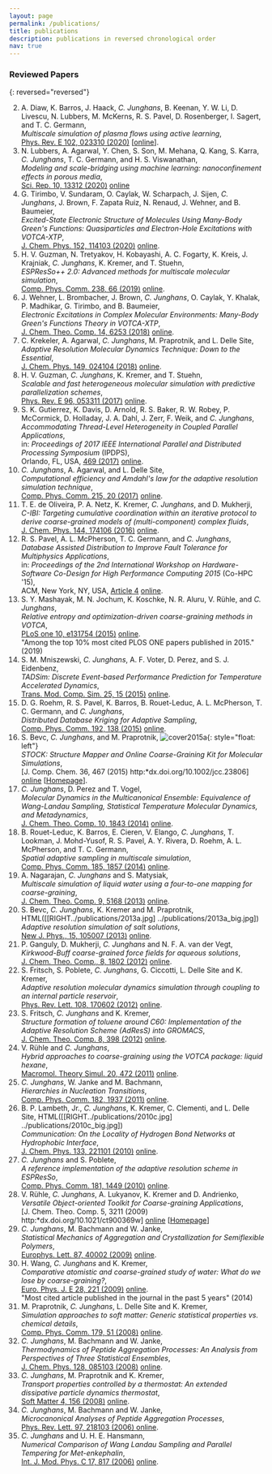 ```yaml
---
layout: page
permalink: /publications/
title: publications
description: publications in reversed chronological order
nav: true
---
```


### Reviewed Papers ###

{: reversed="reversed"}

2. A. Diaw, K. Barros, J. Haack, *C. Junghans*, B. Keenan, Y. W. Li, D. Livescu, N. Lubbers, M. McKerns, R. S. Pavel, D. Rosenberger, I. Sagert, and T. C. Germann,<br>
   *Multiscale simulation of plasma flows using active learning*,<br>
   [Phys. Rev. E 102, 023310 (2020)](https://doi.org/10.1103/PhysRevE.102.023310) [[online](2020c.pdf)].
2. N. Lubbers, A. Agarwal, Y. Chen, S. Son, M. Mehana, Q. Kang, S. Karra, *C. Junghans*, T. C. Germann, and  H. S. Viswanathan,<br>
   *Modeling and scale-bridging using machine learning: nanoconfinement effects in porous media*,<br>
   [Sci. Rep. 10, 13312 (2020)](https://doi.org/10.1038/s41598-020-69661-0) [online](2020b.pdf)
2. G. Tirimbo, V. Sundaram, O. Caylak, W. Scharpach, J. Sijen, *C. Junghans*, J. Brown, F. Zapata Ruiz, N. Renaud, J. Wehner, and B. Baumeier,<br>
   *Excited-State Electronic Structure of Molecules Using Many-Body Green's Functions: Quasiparticles and Electron-Hole Excitations with VOTCA-XTP*,<br>
   [J. Chem. Phys. 152, 114103 (2020)](https://doi.org/10.1063/1.5144277) [online](2020a.pdf). 
2. H. V. Guzman, N. Tretyakov, H. Kobayashi, A. C. Fogarty, K. Kreis, J. Krajniak, *C. Junghans*, K. Kremer, and T. Stuehn,<br>
   *ESPResSo++ 2.0: Advanced methods for multiscale molecular simulation*,<br>
   [Comp. Phys. Comm. 238, 66 (2019)](https://doi.org/10.1016/j.cpc.2018.12.017) [online](2019a.pdf).
2. J. Wehner, L. Brombacher, J. Brown, *C. Junghans*, O. Caylak, Y. Khalak, P. Madhikar, G. Tirimbo, and B. Baumeier,<br>
   *Electronic Excitations in Complex Molecular Environments: Many-Body Green's Functions Theory in VOTCA-XTP*,<br>
   [J. Chem. Theo. Comp. 14, 6253 (2018)](https://doi.org/10.1021/acs.jctc.8b00617) [online](2018b.pdf).
2. C. Krekeler, A. Agarwal, *C. Junghans*, M. Praprotnik, and L. Delle Site,<br>
   *Adaptive Resolution Molecular Dynamics Technique: Down to the Essential*,<br>
   [J. Chem. Phys. 149, 024104 (2018)](https://doi.org/10.1063/1.5031206) [online](2018a.pdf).
2. H. V. Guzman, *C. Junghans*, K. Kremer, and T. Stuehn,<br>
   *Scalable and fast heterogeneous molecular simulation with predictive parallelization schemes*,<br>
   [Phys. Rev. E 96, 053311 (2017)](https://doi.org/10.1103/PhysRevE.96.053311) [online](2017c.pdf).
2. S. K. Gutierrez, K. Davis, D. Arnold, R. S. Baker, R. W. Robey, P. McCormick, D. Holladay, J. A. Dahl, J. Zerr, F. Weik, and *C. Junghans*,<br>
   *Accommodating Thread-Level Heterogeneity in Coupled Parallel Applications*,<br>
   in: *Proceedings of 2017 IEEE International Parallel and Distributed Processing Symposium* (IPDPS),<br>
   Orlando, FL, USA, [469 (2017)](http://dx.doi.org/10.1109/IPDPS.2017.13) [online](2017b.pdf).
2. *C. Junghans*, A. Agarwal, and L. Delle Site,<br>
   *Computational efficiency and Amdahl's law for the adaptive resolution simulation technique*,<br>
   [Comp. Phys. Comm. 215, 20 (2017)](http://dx.doi.org/10.1016/j.cpc.2017.01.030) [online](2017a.pdf).
2. T. E. de Oliveira, P. A. Netz, K. Kremer, *C. Junghans*, and D. Mukherji,<br>
   *C-IBI: Targeting cumulative coordination within an iterative protocol to derive coarse-grained models of (multi-component) complex fluids*,<br>
   [J. Chem. Phys. 144, 174106 (2016)](http://dx.doi.org/10.1063/1.4947253) [online](2016a.pdf).
2. R. S. Pavel, A. L. McPherson, T. C. Germann, and *C. Junghans*,<br>
   *Database Assisted Distribution to Improve Fault Tolerance for Multiphysics Applications*,<br>
   in: *Proceedings of the 2nd International Workshop on Hardware-Software Co-Design for High Performance Computing 2015* (Co-HPC '15),<br>
   ACM, New York, NY, USA, [Article 4](http://dx.doi.org/10.1145/2834899.2834908) [online](2015e.pdf).
2. S. Y. Mashayak, M. N. Jochum, K. Koschke, N. R. Aluru, V. Rühle, and *C. Junghans*,<br>
   *Relative entropy and optimization-driven coarse-graining methods in VOTCA*,<br>
   [PLoS one 10, e131754 (2015)](http://dx.doi.org/10.1371/journal.pone.0131754) [online](2015d.pdf).<br>
   "Among the top 10% most cited PLOS ONE papers published in 2015." (2019)
2. S. M. Mniszewski, *C. Junghans*, A. F. Voter, D. Perez, and S. J. Eidenbenz,<br>
   *TADSim: Discrete Event-based Performance Prediction for Temperature Accelerated Dynamics*,<br>
   [Trans. Mod. Comp. Sim.  25, 15 (2015)](http://dx.doi.org/10.1145/2699715) [online](2015c.pdf).
2. D. G. Roehm, R. S. Pavel, K. Barros, B. Rouet-Leduc, A. L. McPherson, T. C. Germann, and *C. Junghans*,<br>
   *Distributed Database Kriging for Adaptive Sampling*,<br>
   [Comp. Phys. Comm. 192, 138 (2015)](http://dx.doi.org/10.1016/j.cpc.2015.03.006) [online](2015b.pdf).
2. S. Bevc, *C. Junghans*, and M. Praprotnik, ![cover2015a](2015a.jpg){: style="float: left"}<br>
   *STOCK: Structure Mapper and Online Coarse-Graining Kit for Molecular Simulations*,<br>
   [J. Comp. Chem. 36, 467 (2015) http:*dx.doi.org/10.1002/jcc.23806] [online](2015a.pdf) [[Homepage](http://stock.cmm.ki.si)].
2. *C. Junghans*, D. Perez and T. Vogel,<br>
   *Molecular Dynamics in the Multicanonical Ensemble: Equivalence of Wang-Landau Sampling, Statistical Temperature Molecular Dynamics, and Metadynamics*,<br>
   [J. Chem. Theo. Comp. 10, 1843 (2014)](http://dx.doi.org/10.1021/ct500077d) [online](2014b.pdf).
2. B. Rouet-Leduc, K. Barros, E. Cieren, V. Elango, *C. Junghans*, T. Lookman, J. Mohd-Yusof, R. S. Pavel, A. Y. Rivera, D. Roehm, A. L. McPherson, and T. C. Germann,<br>
   *Spatial adaptive sampling in multiscale simulation*,<br>
   [Comp. Phys. Comm.  185, 1857 (2014)](http://dx.doi.org/10.1016/j.cpc.2014.03.011) [online](2014a.pdf).
2. A. Nagarajan, *C. Junghans* and S. Matysiak,<br>
   *Multiscale simulation of liquid water using a four-to-one mapping for coarse-graining*,<br>
   [J. Chem. Theo. Comp. 9, 5168 (2013)](http://dx.doi.org/10.1021/ct400566j) [online](2013b.pdf).
2. S. Bevc, *C. Junghans*, K. Kremer and M. Praprotnik, HTML([[RIGHT../publications/2013a.jpg] ../publications/2013a_big.jpg])<br>
   *Adaptive resolution simulation of salt solutions*,<br>
   [New J. Phys., 15, 105007 (2013)](http://dx.doi.org/10.1088/1367-2630/15/10/105007) [online](2013a.pdf).
2. P. Ganguly, D. Mukherji, *C. Junghans* and N. F. A. van der Vegt,<br>
   *Kirkwood-Buff coarse-grained force fields for aqueous solutions*,<br>
   [J. Chem. Theo. Comp., 8, 1802 (2012)](http://dx.doi.org/10.1021/ct3000958) [online](2012c.pdf).
2. S. Fritsch, S. Poblete, *C. Junghans*, G. Ciccotti, L. Delle Site and K. Kremer,<br>
   *Adaptive resolution molecular dynamics simulation through coupling to an internal particle reservoir*,<br>
   [Phys. Rev. Lett. 108, 170602 (2012)](http://dx.doi.org/10.1103/PhysRevLett.108.170602) [online](2012b.pdf).
2. S. Fritsch, *C. Junghans* and K. Kremer,<br>
   *Structure formation of toluene around C60: Implementation of the Adaptive Resolution Scheme (AdResS) into GROMACS*,<br>
   [J. Chem. Theo. Comp. 8, 398 (2012)](http://dx.doi.org/10.1021/ct200706f) [online](2012a.pdf).
2. V. Rühle and *C. Junghans*,<br>
   *Hybrid approaches to coarse-graining using the VOTCA package: liquid hexane*,<br>
   [Macromol. Theory Simul.  20, 472 (2011)](http://dx.doi.org/10.1002/mats.201100011) [online](2011a.pdf).
2. *C. Junghans*, W. Janke and M. Bachmann,<br>
   *Hierarchies in Nucleation Transitions*,<br>
   [Comp. Phys. Comm. 182, 1937 (2011)](http://dx.doi.org/10.1016/j.cpc.2010.11.015) [online](2010d.pdf).
2. B. P. Lambeth, Jr., *C. Junghans*, K. Kremer, C. Clementi, and L. Delle Site, HTML([[RIGHT../publications/2010c.jpg] ../publications/2010c_big.jpg])
   <br>*Communication: On the Locality of Hydrogen Bond Networks at Hydrophobic Interface*,<br>
   [J. Chem. Phys. 133,  221101 (2010)](http://dx.doi.org/10.1063/1.3522773) [online](2010c.pdf).<br>
2. *C. Junghans* and S. Poblete,<br>
   *A reference implementation of the adaptive resolution scheme in ESPResSo*,<br>
   [Comp. Phys. Comm. 181, 1449 (2010)](http://dx.doi.org/10.1016/j.cpc.2010.04.013) [online](2010b.pdf).
2. V. Rühle, *C. Junghans*, A. Lukyanov, K. Kremer and D. Andrienko,<br>
   *Versatile Object-oriented Toolkit for Coarse-graining Applications*,<br>
   [J. Chem. Theo. Comp. 5, 3211 (2009) http:*dx.doi.org/10.1021/ct900369w] [online](2009d.pdf) [[Homepage](http://www.votca.org)]
2. *C. Junghans*, M. Bachmann and W. Janke,<br>
   *Statistical Mechanics of Aggregation and Crystallization for Semiflexible Polymers*,<br>
   [Europhys. Lett. 87, 40002 (2009)](http://dx.doi.org/10.1209/0295-5075/87/40002) [online](2009c.pdf).
2. H. Wang, *C. Junghans* and K. Kremer,<br>
   *Comparative atomistic and coarse-grained study of water: What do we lose by coarse-graining?*,<br>
   [Euro. Phys. J. E 28, 221 (2009)](http://dx.doi.org/10.1140/epje/i2008-10413-5) [online](2009a.pdf).<br>
   "Most cited article published in the journal in the past 5 years" (2014)
2. M. Praprotnik, *C. Junghans*, L. Delle Site and K. Kremer,<br>
   *Simulation approaches to soft matter: Generic statistical properties vs. chemical details*,<br>
   [Comp. Phys. Comm. 179, 51 (2008)](http://dx.doi.org/10.1016/j.cpc.2008.01.018) [online](2008c.pdf).
2. *C. Junghans*, M. Bachmann and W. Janke,<br>
   *Thermodynamics of Peptide Aggregation Processes: An Analysis from Perspectives of Three Statistical Ensembles*,<br>
   [J. Chem. Phys. 128, 085103 (2008)](http://dx.doi.org/10.1063/1.2830233) [online](2008b.pdf).<br>
2. *C. Junghans*, M. Praprotnik and K. Kremer,<br>
   *Transport properties controlled by a thermostat: An extended dissipative particle dynamics thermostat*,<br>
   [Soft Matter 4, 156 (2008)](http://dx.doi.org/10.1039/b713568h) [online](2008a.pdf).
2. *C. Junghans*, M. Bachmann and W. Janke,<br>
   *Microcanonical Analyses of Peptide Aggregation Processes*,<br>
   [Phys. Rev. Lett. 97, 218103 (2006) ](http://dx.doi.org/10.1103/PhysRevLett.97.218103) [online](2006c.pdf).
2. *C. Junghans* and U. H. E. Hansmann,<br>
   *Numerical Comparison of Wang Landau Sampling and Parallel Tempering for Met-enkephalin*, <br>
   [Int. J. Mod. Phys. C 17, 817 (2006)](http://dx.doi.org/10.1142/S012918310600931X) [online](2006a.pdf).
